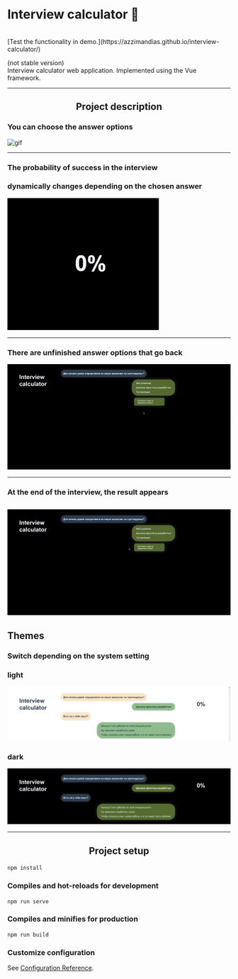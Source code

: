 <h1>Interview calculator 🧮</h1><br/>
[Test the functionality in demo.](https://azzimandias.github.io/interview-calculator/)<br/>

(not stable version)<br/>
Interview calculator web application. Implemented using the Vue framework.<br/>

---
<h2 align="center"> Project description </h2>

### You can choose the answer options
![gif](./src/assets/gifs/choiсe.gif)

---
### The probability of success in the interview 
### dynamically changes depending on the chosen answer
![gif](./src/assets/gifs/percents.gif)

---
### There are unfinished answer options that go back
![gif](./src/assets/gifs/tester.gif) 

---
### At the end of the interview, the result appears
![gif](./src/assets/gifs/branch.gif) 
---

## Themes

### Switch depending on the system setting

### light
![img](./src/assets/white.png)
### dark
![img](./src/assets/black.png)

---

<h2 align="center"> Project setup </h2>

```
npm install
```

### Compiles and hot-reloads for development
```
npm run serve
```

### Compiles and minifies for production
```
npm run build
```

### Customize configuration
See [Configuration Reference](https://cli.vuejs.org/config/).
